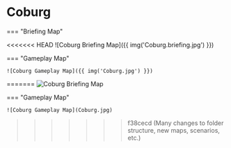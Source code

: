 # Coburg

=== "Briefing Map"

<<<<<<< HEAD
    ![Coburg Briefing Map]({{ img('Coburg.briefing.jpg') }})

=== "Gameplay Map"

    ![Coburg Gameplay Map]({{ img('Coburg.jpg') }})
=======
    ![Coburg Briefing Map](Coburg.briefing.jpg)

=== "Gameplay Map"

    ![Coburg Gameplay Map](Coburg.jpg)
>>>>>>> f38cecd (Many changes to folder structure, new maps, scenarios, etc.)
